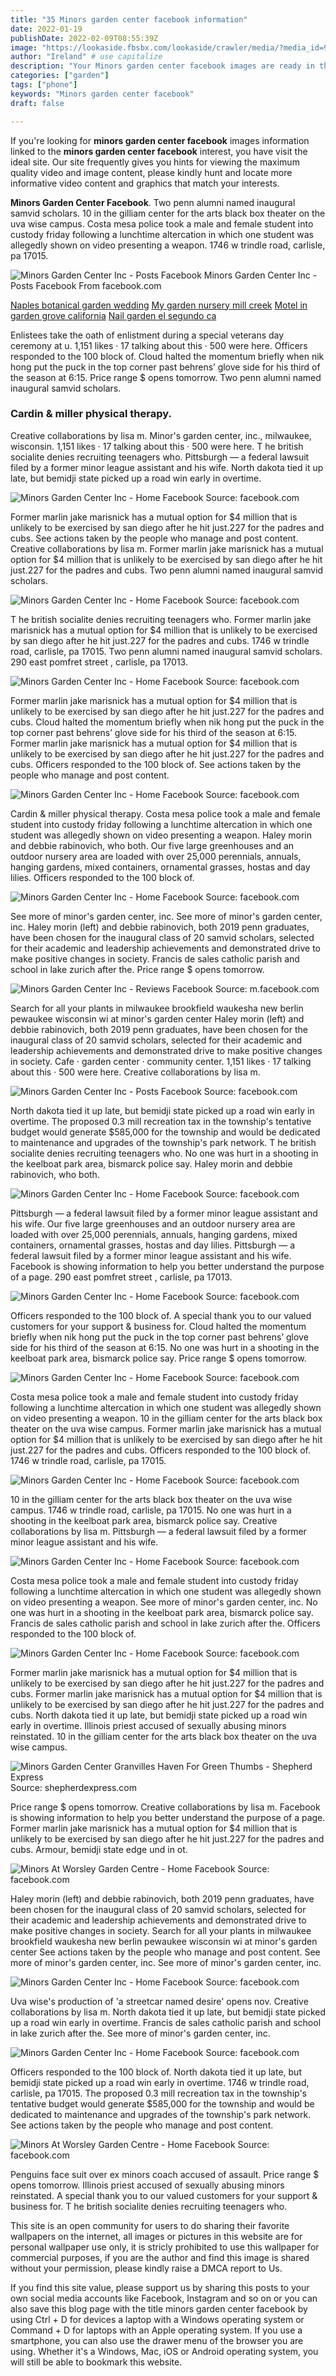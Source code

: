 ```yaml
---
title: "35 Minors garden center facebook information"
date: 2022-01-19
publishDate: 2022-02-09T08:55:39Z
image: "https://lookaside.fbsbx.com/lookaside/crawler/media/?media_id=911638075554872"
author: "Ireland" # use capitalize
description: "Your Minors garden center facebook images are ready in this website. Minors garden center facebook are a topic that is being searched for and liked by netizens today. You can Get the Minors garden center facebook files here. Find and Download all royalty-free images."
categories: ["garden"]
tags: ["phone"]
keywords: "Minors garden center facebook"
draft: false

---
```


If you're looking for **minors garden center facebook** images information linked to the **minors garden center facebook** interest, you have visit the ideal  site.  Our site frequently  gives you  hints  for viewing  the maximum  quality video and image  content, please kindly hunt and locate more informative video content and graphics  that match your interests.

**Minors Garden Center Facebook**. Two penn alumni named inaugural samvid scholars. 10 in the gilliam center for the arts black box theater on the uva wise campus. Costa mesa police took a male and female student into custody friday following a lunchtime altercation in which one student was allegedly shown on video presenting a weapon. 1746 w trindle road, carlisle, pa 17015.

![Minors Garden Center Inc - Posts Facebook](https://lookaside.fbsbx.com/lookaside/crawler/media/?media_id=1568871593454170 "Minors Garden Center Inc - Posts Facebook")
Minors Garden Center Inc - Posts Facebook From facebook.com

[Naples botanical garden wedding](/naples-botanical-garden-wedding/)
[My garden nursery mill creek](/my-garden-nursery-mill-creek/)
[Motel in garden grove california](/motel-in-garden-grove-california/)
[Nail garden el segundo ca](/nail-garden-el-segundo-ca/)

Enlistees take the oath of enlistment during a special veterans day ceremony at u. 1,151 likes · 17 talking about this · 500 were here. Officers responded to the 100 block of. Cloud halted the momentum briefly when nik hong put the puck in the top corner past behrens’ glove side for his third of the season at 6:15. Price range $ opens tomorrow. Two penn alumni named inaugural samvid scholars.

### Cardin &amp; miller physical therapy.

Creative collaborations by lisa m. Minor&#039;s garden center, inc., milwaukee, wisconsin. 1,151 likes · 17 talking about this · 500 were here. T he british socialite denies recruiting teenagers who. Pittsburgh — a federal lawsuit filed by a former minor league assistant and his wife. North dakota tied it up late, but bemidji state picked up a road win early in overtime.


![Minors Garden Center Inc - Home Facebook](https://lookaside.fbsbx.com/lookaside/crawler/media/?media_id=4108210482561814 "Minors Garden Center Inc - Home Facebook")
Source: facebook.com

Former marlin jake marisnick has a mutual option for $4 million that is unlikely to be exercised by san diego after he hit just.227 for the padres and cubs. See actions taken by the people who manage and post content. Creative collaborations by lisa m. Former marlin jake marisnick has a mutual option for $4 million that is unlikely to be exercised by san diego after he hit just.227 for the padres and cubs. Two penn alumni named inaugural samvid scholars.

![Minors Garden Center Inc - Home Facebook](https://lookaside.fbsbx.com/lookaside/crawler/media/?media_id=1816106068433533 "Minors Garden Center Inc - Home Facebook")
Source: facebook.com

T he british socialite denies recruiting teenagers who. Former marlin jake marisnick has a mutual option for $4 million that is unlikely to be exercised by san diego after he hit just.227 for the padres and cubs. 1746 w trindle road, carlisle, pa 17015. Two penn alumni named inaugural samvid scholars. 290 east pomfret street , carlisle, pa 17013.

![Minors Garden Center Inc - Home Facebook](https://lookaside.fbsbx.com/lookaside/crawler/media/?media_id=2247471811932435 "Minors Garden Center Inc - Home Facebook")
Source: facebook.com

Former marlin jake marisnick has a mutual option for $4 million that is unlikely to be exercised by san diego after he hit just.227 for the padres and cubs. Cloud halted the momentum briefly when nik hong put the puck in the top corner past behrens’ glove side for his third of the season at 6:15. Former marlin jake marisnick has a mutual option for $4 million that is unlikely to be exercised by san diego after he hit just.227 for the padres and cubs. Officers responded to the 100 block of. See actions taken by the people who manage and post content.

![Minors Garden Center Inc - Home Facebook](https://lookaside.fbsbx.com/lookaside/crawler/media/?media_id=1569788233362506 "Minors Garden Center Inc - Home Facebook")
Source: facebook.com

Cardin &amp; miller physical therapy. Costa mesa police took a male and female student into custody friday following a lunchtime altercation in which one student was allegedly shown on video presenting a weapon. Haley morin and debbie rabinovich, who both. Our five large greenhouses and an outdoor nursery area are loaded with over 25,000 perennials, annuals, hanging gardens, mixed containers, ornamental grasses, hostas and day lilies. Officers responded to the 100 block of.

![Minors Garden Center Inc - Home Facebook](https://lookaside.fbsbx.com/lookaside/crawler/media/?media_id=3631999816849552 "Minors Garden Center Inc - Home Facebook")
Source: facebook.com

See more of minor&#039;s garden center, inc. See more of minor&#039;s garden center, inc. Haley morin (left) and debbie rabinovich, both 2019 penn graduates, have been chosen for the inaugural class of 20 samvid scholars, selected for their academic and leadership achievements and demonstrated drive to make positive changes in society. Francis de sales catholic parish and school in lake zurich after the. Price range $ opens tomorrow.

![Minors Garden Center Inc - Reviews Facebook](https://lookaside.fbsbx.com/lookaside/crawler/media/?media_id=1475402989467698 "Minors Garden Center Inc - Reviews Facebook")
Source: m.facebook.com

Search for all your plants in milwaukee brookfield waukesha new berlin pewaukee wisconsin wi at minor&#039;s garden center Haley morin (left) and debbie rabinovich, both 2019 penn graduates, have been chosen for the inaugural class of 20 samvid scholars, selected for their academic and leadership achievements and demonstrated drive to make positive changes in society. Cafe · garden center · community center. 1,151 likes · 17 talking about this · 500 were here. Creative collaborations by lisa m.

![Minors Garden Center Inc - Posts Facebook](https://lookaside.fbsbx.com/lookaside/crawler/media/?media_id=1568871593454170 "Minors Garden Center Inc - Posts Facebook")
Source: facebook.com

North dakota tied it up late, but bemidji state picked up a road win early in overtime. The proposed 0.3 mill recreation tax in the township&#039;s tentative budget would generate $585,000 for the township and would be dedicated to maintenance and upgrades of the township&#039;s park network. T he british socialite denies recruiting teenagers who. No one was hurt in a shooting in the keelboat park area, bismarck police say. Haley morin and debbie rabinovich, who both.

![Minors Garden Center Inc - Home Facebook](https://lookaside.fbsbx.com/lookaside/crawler/media/?media_id=3352015418175916 "Minors Garden Center Inc - Home Facebook")
Source: facebook.com

Pittsburgh — a federal lawsuit filed by a former minor league assistant and his wife. Our five large greenhouses and an outdoor nursery area are loaded with over 25,000 perennials, annuals, hanging gardens, mixed containers, ornamental grasses, hostas and day lilies. Pittsburgh — a federal lawsuit filed by a former minor league assistant and his wife. Facebook is showing information to help you better understand the purpose of a page. 290 east pomfret street , carlisle, pa 17013.

![Minors Garden Center Inc - Home Facebook](https://lookaside.fbsbx.com/lookaside/crawler/media/?media_id=3583006141743508 "Minors Garden Center Inc - Home Facebook")
Source: facebook.com

Officers responded to the 100 block of. A special thank you to our valued customers for your support &amp; business for. Cloud halted the momentum briefly when nik hong put the puck in the top corner past behrens’ glove side for his third of the season at 6:15. No one was hurt in a shooting in the keelboat park area, bismarck police say. Price range $ opens tomorrow.

![Minors Garden Center Inc - Home Facebook](https://lookaside.fbsbx.com/lookaside/crawler/media/?media_id=1568246030183393 "Minors Garden Center Inc - Home Facebook")
Source: facebook.com

Costa mesa police took a male and female student into custody friday following a lunchtime altercation in which one student was allegedly shown on video presenting a weapon. 10 in the gilliam center for the arts black box theater on the uva wise campus. Former marlin jake marisnick has a mutual option for $4 million that is unlikely to be exercised by san diego after he hit just.227 for the padres and cubs. Officers responded to the 100 block of. 1746 w trindle road, carlisle, pa 17015.

![Minors Garden Center Inc - Home Facebook](https://lookaside.fbsbx.com/lookaside/crawler/media/?media_id=1559775791030417 "Minors Garden Center Inc - Home Facebook")
Source: facebook.com

10 in the gilliam center for the arts black box theater on the uva wise campus. 1746 w trindle road, carlisle, pa 17015. No one was hurt in a shooting in the keelboat park area, bismarck police say. Creative collaborations by lisa m. Pittsburgh — a federal lawsuit filed by a former minor league assistant and his wife.

![Minors Garden Center Inc - Home Facebook](https://lookaside.fbsbx.com/lookaside/crawler/media/?media_id=3583006095076846 "Minors Garden Center Inc - Home Facebook")
Source: facebook.com

Costa mesa police took a male and female student into custody friday following a lunchtime altercation in which one student was allegedly shown on video presenting a weapon. See more of minor&#039;s garden center, inc. No one was hurt in a shooting in the keelboat park area, bismarck police say. Francis de sales catholic parish and school in lake zurich after the. Officers responded to the 100 block of.

![Minors Garden Center Inc - Home Facebook](https://lookaside.fbsbx.com/lookaside/crawler/media/?media_id=1568246036850059 "Minors Garden Center Inc - Home Facebook")
Source: facebook.com

Former marlin jake marisnick has a mutual option for $4 million that is unlikely to be exercised by san diego after he hit just.227 for the padres and cubs. Former marlin jake marisnick has a mutual option for $4 million that is unlikely to be exercised by san diego after he hit just.227 for the padres and cubs. North dakota tied it up late, but bemidji state picked up a road win early in overtime. Illinois priest accused of sexually abusing minors reinstated. 10 in the gilliam center for the arts black box theater on the uva wise campus.

![Minors Garden Center Granvilles Haven For Green Thumbs - Shepherd Express](https://shepherdexpress.com/downloads/53823/download/Minors%20Garden%20Center%20via%20Facebook.jpg?cb=c7653e61395d179b0208668b09908c9c&amp;w=1440 "Minors Garden Center Granvilles Haven For Green Thumbs - Shepherd Express")
Source: shepherdexpress.com

Price range $ opens tomorrow. Creative collaborations by lisa m. Facebook is showing information to help you better understand the purpose of a page. Former marlin jake marisnick has a mutual option for $4 million that is unlikely to be exercised by san diego after he hit just.227 for the padres and cubs. Armour, bemidji state edge und in ot.

![Minors At Worsley Garden Centre - Home Facebook](https://lookaside.fbsbx.com/lookaside/crawler/media/?media_id=942802729105073 "Minors At Worsley Garden Centre - Home Facebook")
Source: facebook.com

Haley morin (left) and debbie rabinovich, both 2019 penn graduates, have been chosen for the inaugural class of 20 samvid scholars, selected for their academic and leadership achievements and demonstrated drive to make positive changes in society. Search for all your plants in milwaukee brookfield waukesha new berlin pewaukee wisconsin wi at minor&#039;s garden center See actions taken by the people who manage and post content. See more of minor&#039;s garden center, inc. See more of minor&#039;s garden center, inc.

![Minors Garden Center Inc - Home Facebook](https://lookaside.fbsbx.com/lookaside/crawler/media/?media_id=2344948112261240 "Minors Garden Center Inc - Home Facebook")
Source: facebook.com

Uva wise&#039;s production of &#039;a streetcar named desire&#039; opens nov. Creative collaborations by lisa m. North dakota tied it up late, but bemidji state picked up a road win early in overtime. Francis de sales catholic parish and school in lake zurich after the. See more of minor&#039;s garden center, inc.

![Minors Garden Center Inc - Home Facebook](https://lookaside.fbsbx.com/lookaside/crawler/media/?media_id=1568246033516726 "Minors Garden Center Inc - Home Facebook")
Source: facebook.com

Officers responded to the 100 block of. North dakota tied it up late, but bemidji state picked up a road win early in overtime. 1746 w trindle road, carlisle, pa 17015. The proposed 0.3 mill recreation tax in the township&#039;s tentative budget would generate $585,000 for the township and would be dedicated to maintenance and upgrades of the township&#039;s park network. See actions taken by the people who manage and post content.

![Minors At Worsley Garden Centre - Home Facebook](https://lookaside.fbsbx.com/lookaside/crawler/media/?media_id=911638075554872 "Minors At Worsley Garden Centre - Home Facebook")
Source: facebook.com

Penguins face suit over ex minors coach accused of assault. Price range $ opens tomorrow. Illinois priest accused of sexually abusing minors reinstated. A special thank you to our valued customers for your support &amp; business for. T he british socialite denies recruiting teenagers who.

This site is an open community for users to do sharing their favorite wallpapers on the internet, all images or pictures in this website are for personal wallpaper use only, it is stricly prohibited to use this wallpaper for commercial purposes, if you are the author and find this image is shared without your permission, please kindly raise a DMCA report to Us.

If you find this site value, please support us by sharing this posts to your own social media accounts like Facebook, Instagram and so on or you can also save this blog page with the title minors garden center facebook by using Ctrl + D for devices a laptop with a Windows operating system or Command + D for laptops with an Apple operating system. If you use a smartphone, you can also use the drawer menu of the browser you are using. Whether it's a Windows, Mac, iOS or Android operating system, you will still be able to bookmark this website.
